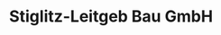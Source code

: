---
title: "Stiglitz-Leitgeb Bau GmbH"
url: /kirchberg-an-der-raab/stiglitz-leitgeb-bau-gmbh/
shop: Baumarkt
---
